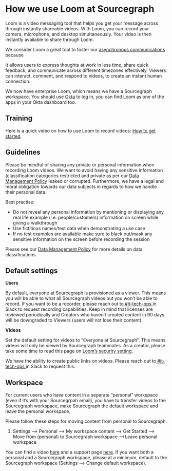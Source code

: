 # How we use Loom at Sourcegraph

Loom is a video messaging tool that helps you get your message across through instantly shareable videos. With Loom, you can record your camera, microphone, and desktop simultaneously. Your video is then instantly available to share through Loom.

We consider Loom a great tool to foster our [asynchronous communications](../../../../communication/asynchronous-communication.md) because

It allows users to express thoughts at work in less time, share quick feedback, and communicate across different timezones effectively. Viewers can interact, comment, and respond to videos, to create an instant human connection.

We now have enterprise Loom, which means we have a Sourcegraph workspace. You should use [Okta](../../../../../departments/tech-ops/tools/Okta/main.md) to log in, you can find Loom as one of the apps in your Okta dashboard too.

## Training

Here is a quick video on how to use Loom to record videos: [How to get started](https://www.loom.com/share/7c7ced4911904070a5627374ccd84e8c).

## Guidelines

Please be mindful of sharing any private or personal information when recording Loom videos. We want to avoid having any sensitive information (classification categories restricted and private as per our [Data Management Policy](../../../../policies/data-management-policy.md)  leaked or corrupted. Furthermore, we have a legal and moral obligation towards our data subjects in regards to how we handle their personal data.

Best practise:

- Do not reveal any personal information by mentioning or displaying any real life example (i.e. people/customers) information on screen while giving a walkthrough
- Use fictitious names/test data when demonstrating a use case
- If no test examples are available make sure to black out/mask any sensitive information on the screen before recording the session

Please see our [Data Management Policy](../../../../policies/data-management-policy.md) for more details on data classifications.

## Default settings

**Users**

By default, everyone at Sourcegraph is provisioned as a viewer. This means you will be able to what all Sourcegraph videos but you won’t be able to record. If you want to be a recorder, please reach out to[ #it-tech-ops ](https://sourcegraph.slack.com/archives/C01CSS3TC75)in Slack to request recording capabilities. Keep in mind that licenses are reviewed periodically and Creators who haven’t created content in 90 days will be downgraded to Viewers (users will not lose their content).

**Videos**

Set the default setting for videos to “Everyone at Sourcegraph”. This means videos will only be viewed by Sourcegraph teammates. As a creator, please take some time to read this page on [Loom’s security setting](https://support.loom.com/hc/en-us/articles/360016527597).

We have the ability to create public links on videos. Please reach out to[ #it-tech-ops ](https://sourcegraph.slack.com/archives/C01CSS3TC75)in Slack to request this.

## Workspace

For current users who have content in a separate “personal” workspace (even if it’s with your Sourcegrpah email), you have to transfer videos to the Sourcegraph workspace, make Sourcegraph the default workspace and leave the personal workspace.

Please follow these steps for moving content from personal to Sourcegraph:

1. Settings --> Personal --> My workspace content --> Get Started --> Move from (personal) to Sourcegraph workspace -->Leave personal workspace

You can find a video [here](https://www.loom.com/share/49c91aaa99db47a0bfdf92e0ada8eadb) and a support page [here](https://support.loom.com/hc/en-us/articles/360017747698-How-to-transfer-content-between-Workspaces). If you want both a personal and a Sourcegraph workspace, please at a minimum, default to the Sourcegraph workspace (Settings --> Change default workspace).
